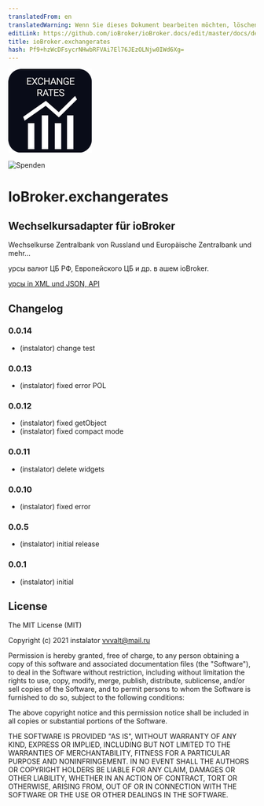 ```yaml
---
translatedFrom: en
translatedWarning: Wenn Sie dieses Dokument bearbeiten möchten, löschen Sie bitte das Feld "translationsFrom". Andernfalls wird dieses Dokument automatisch erneut übersetzt
editLink: https://github.com/ioBroker/ioBroker.docs/edit/master/docs/de/adapterref/iobroker.exchangerates/README.md
title: ioBroker.exchangerates
hash: Pf9+hzWcDFsycrNHwbRFVAi7El76JEzOLNjw0IWd6Xg=
---
```

![Logo](../../../en/adapterref/iobroker.exchangerates/admin/exchangerates.png)

![Spenden](https://img.shields.io/badge/Donate-PayPal-green.svg)

# IoBroker.exchangerates
## Wechselkursadapter für ioBroker
Wechselkurse Zentralbank von Russland und Europäische Zentralbank und mehr...

урсы валют ЦБ РФ, Европейского ЦБ и др. в ашем ioBroker.

[урсы in XML und JSON, API](https://www.cbr-xml-daily.ru)

## Changelog

### 0.0.14
* (instalator) change test

### 0.0.13
* (instalator) fixed error POL

### 0.0.12
* (instalator) fixed getObject
* (instalator) fixed compact mode

### 0.0.11
* (instalator) delete widgets

### 0.0.10
* (instalator) fixed error

### 0.0.5
* (instalator) initial release

### 0.0.1
* (instalator) initial

## License
The MIT License (MIT)

Copyright (c) 2021 instalator <vvvalt@mail.ru>

Permission is hereby granted, free of charge, to any person obtaining a copy
of this software and associated documentation files (the "Software"), to deal
in the Software without restriction, including without limitation the rights
to use, copy, modify, merge, publish, distribute, sublicense, and/or sell
copies of the Software, and to permit persons to whom the Software is
furnished to do so, subject to the following conditions:

The above copyright notice and this permission notice shall be included in all
copies or substantial portions of the Software.

THE SOFTWARE IS PROVIDED "AS IS", WITHOUT WARRANTY OF ANY KIND, EXPRESS OR
IMPLIED, INCLUDING BUT NOT LIMITED TO THE WARRANTIES OF MERCHANTABILITY,
FITNESS FOR A PARTICULAR PURPOSE AND NONINFRINGEMENT. IN NO EVENT SHALL THE
AUTHORS OR COPYRIGHT HOLDERS BE LIABLE FOR ANY CLAIM, DAMAGES OR OTHER
LIABILITY, WHETHER IN AN ACTION OF CONTRACT, TORT OR OTHERWISE, ARISING FROM,
OUT OF OR IN CONNECTION WITH THE SOFTWARE OR THE USE OR OTHER DEALINGS IN THE
SOFTWARE.